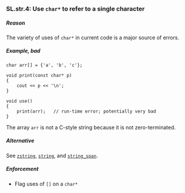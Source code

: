 ### <a name="Rstr-char*"></a>SL.str.4: Use `char*` to refer to a single character

##### Reason

The variety of uses of `char*` in current code is a major source of errors.

##### Example, bad

    char arr[] = {'a', 'b', 'c'};

    void print(const char* p)
    {
        cout << p << '\n';
    }

    void use()
    {
        print(arr);   // run-time error; potentially very bad
    }

The array `arr` is not a C-style string because it is not zero-terminated.

##### Alternative

See [`zstring`](I-18-The%20Standard%20Library-SL.str.003.md#Rstr-zstring), [`string`](I-18-The%20Standard%20Library-SL.str.001.md#Rstr-string), and [`string_span`](I-18-The%20Standard%20Library-SL.str.002.md#Rstr-view).

##### Enforcement
  
* Flag uses of `[]` on a `char*`

